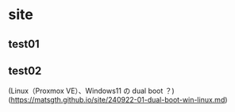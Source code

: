 # site
## test01
## test02

(Linux（Proxmox VE）、Windows11 の dual boot ？)(https://matsgth.github.io/site/240922-01-dual-boot-win-linux.md)
